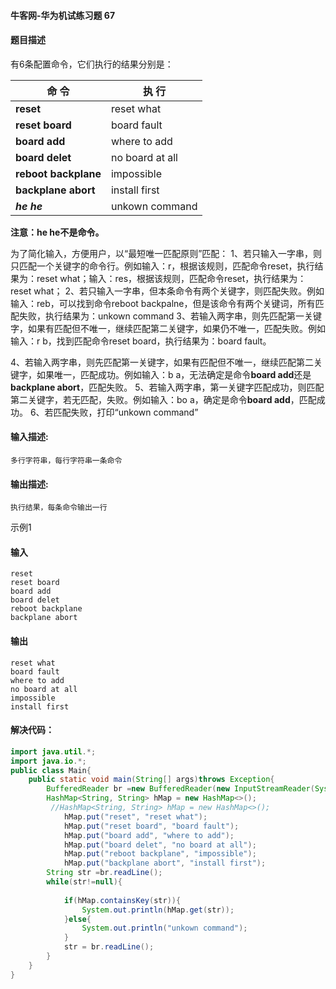 #### 牛客网-华为机试练习题 67

#### 题目描述

有6条配置命令，它们执行的结果分别是：


| **命   令**          | **执   行**     |
| -------------------- | --------------- |
| **reset**            | reset what      |
| **reset board**      | board fault     |
| **board add**        | where to add    |
| **board delet**      | no board at all |
| **reboot backplane** | impossible      |
| **backplane abort**  | install first   |
| ***he he***          | unkown command  |

  **注意：he he不是命令。**

为了简化输入，方便用户，以“最短唯一匹配原则”匹配：
1、若只输入一字串，则只匹配一个关键字的命令行。例如输入：r，根据该规则，匹配命令reset，执行结果为：reset what；输入：res，根据该规则，匹配命令reset，执行结果为：reset what； 
2、若只输入一字串，但本条命令有两个关键字，则匹配失败。例如输入：reb，可以找到命令reboot backpalne，但是该命令有两个关键词，所有匹配失败，执行结果为：unkown command 
3、若输入两字串，则先匹配第一关键字，如果有匹配但不唯一，继续匹配第二关键字，如果仍不唯一，匹配失败。例如输入：r b，找到匹配命令reset board，执行结果为：board fault。

4、若输入两字串，则先匹配第一关键字，如果有匹配但不唯一，继续匹配第二关键字，如果唯一，匹配成功。例如输入：b a，无法确定是命令**board add**还是**backplane abort**，匹配失败。
5、若输入两字串，第一关键字匹配成功，则匹配第二关键字，若无匹配，失败。例如输入：bo a，确定是命令**board add**，匹配成功。
6、若匹配失败，打印“unkown command”



#### 输入描述:

```
多行字符串，每行字符串一条命令
```

#### 输出描述:

```
执行结果，每条命令输出一行
```

示例1

#### 输入

```
reset
reset board
board add
board delet
reboot backplane
backplane abort
```

#### 输出


```
reset what
board fault
where to add
no board at all
impossible
install first
```

#### 解决代码：

```java
import java.util.*;
import java.io.*;
public class Main{
    public static void main(String[] args)throws Exception{
        BufferedReader br =new BufferedReader(new InputStreamReader(System.in));
        HashMap<String, String> hMap = new HashMap<>();
         //HashMap<String, String> hMap = new HashMap<>();
            hMap.put("reset", "reset what");
            hMap.put("reset board", "board fault");
            hMap.put("board add", "where to add");
            hMap.put("board delet", "no board at all");
            hMap.put("reboot backplane", "impossible");
            hMap.put("backplane abort", "install first");
        String str =br.readLine();
        while(str!=null){
               
            if(hMap.containsKey(str)){
                System.out.println(hMap.get(str));
            }else{
                System.out.println("unkown command");
            }
            str = br.readLine();
        }
    }
}

```

